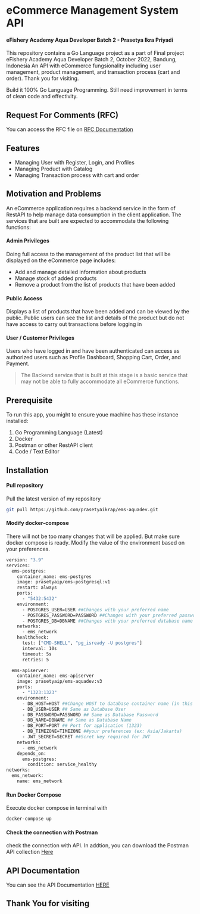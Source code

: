 # eCommerce Management System API
#### eFishery Academy Aqua Developer Batch 2 - Prasetya Ikra Priyadi

This repository contains a Go Language project as a part of Final project eFishery Academy Aqua Developer Batch 2, October 2022, Bandung, Indonesia
An API with eCommerce fungsionality including user management, product management, and transaction process (cart and order).
Thank you for visiting. 

Build it 100% Go Language Programming. Still need improvement in terms of clean code and effectivity.

## Request For Comments (RFC)
You can access the RFC file on [RFC Documentation][RFC]

## Features

- Managing User with Register, Login, and Profiles
- Managing Product with Catalog
- Managing Transaction process with cart and order

## Motivation and Problems
An eCommerce application requires a backend service in the form of RestAPI to help manage data consumption in the client application. The services that are built are expected to accommodate the following functions:
#### Admin Privileges
Doing full access to the management of the product list that will be displayed on the eCommerce page includes: 
- Add and manage detailed information about products 
- Manage stock of added products 
- Remove a product from the list of products that have been added

#### Public Access
Displays a list of products that have been added and can be viewed by the public. Public users can see the list and details of the product but do not have access to carry out transactions before logging in

#### User / Customer Privileges
Users who have logged in and have been authenticated can access as authorized users such as Profile Dashboard, Shopping Cart, Order, and Payment.

> The Backend service that is built at this stage is a basic service that may not be able to fully accommodate all eCommerce functions.

## Prerequisite
To run this app, you might to ensure youe machine has these instance installed:
1. Go Programming Language (Latest)
2. Docker
3. Postman or other RestAPI client
3. Code / Text Editor

## Installation
#### Pull repository
Pull the latest version of my repository

```sh
git pull https://github.com/prasetyaikrap/ems-aquadev.git
```

#### Modify docker-compose
There will not be too many changes that will be applied. But make sure docker compose is ready. Modify the value of the environment based on your preferences.
```sh
version: "3.9"
services:
  ems-postgres:
    container_name: ems-postgres
    image: prasetyaip/ems-postgresql:v1
    restart: always
    ports:
      - "5432:5432"
    environment:
      - POSTGRES_USER=USER ##Changes with your preferred name
      - POSTGRES_PASSWORD=PASSWORD ##Changes with your preferred password
      - POSTGRES_DB=DBNAME ##Changes with your preferred database name
    networks:
      - ems_network
    healthcheck:
      test: ["CMD-SHELL", "pg_isready -U postgres"]
      interval: 10s
      timeout: 5s
      retries: 5

  ems-apiserver:
    container_name: ems-apiserver
    image: prasetyaip/ems-aquadev:v3
    ports:
      - "1323:1323"
    environment:
      - DB_HOST=HOST ##Change HOST to database container name (in this case 'ems-postgres')
      - DB_USER=USER ## Same as Database User
      - DB_PASSWORD=PASSWORD ## Same as Database Password
      - DB_NAME=DBNAME ## Same as Database Name
      - DB_PORT=PORT ## Port for application (1323)
      - DB_TIMEZONE=TIMEZONE ##your preferences (ex: Asia/Jakarta)
      - JWT_SECRET=SECRET ##Scret key required for JWT
    networks:
      - ems_network
    depends_on:
      ems-postgres:
        condition: service_healthy
networks:
  ems_network:
    name: ems_network
```
#### Run Docker Compose
Execute docker compose in terminal with
```sh
docker-compose up
```
#### Check the connection with Postman
check the connection with API. In addtion, you can download the Postman API collection [Here][PCL]

## API Documentation
You can see the API Documentation [HERE][PDO]

## Thank You for visiting
[//]: # 

   [RFC]: <https://docs.google.com/document/d/1g3BCPQUah1AR4N2S51iO1y7eJnkww0Pf7B5RcCmjh28/edit?usp=sharing>
   [PCL]: <https://drive.google.com/file/d/1nE18FUeMWkS49yxjcCO3SpmcyRgfB1lK/view?usp=sharing>
   [PDO]: <https://documenter.getpostman.com/view/21607478/2s83zdwRoW>
